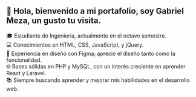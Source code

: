🚀 Hola, bienvenido a mi portafolio, soy Gabriel Meza, un gusto tu visita.  
----------------------------------------
🎓 Estudiante de Ingeniería, actualmente en el octavo semestre.  
💻 Conocimientos en HTML, CSS, JavaScript, y jQuery.  
🎨 Experiencia en diseño con Figma; aprecio el diseño tanto como la funcionalidad.  
🌐 Bases sólidas en PHP y MySQL, con un interés creciente en aprender React y Laravel.  
📚 Siempre buscando aprender y mejorar mis habilidades en el desarrollo web.

